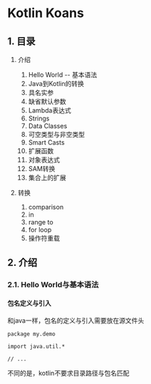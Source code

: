 # Kotlin Koans

## 1. 目录

1. 介绍
	1. Hello World -- 基本语法
	2. Java到Kotlin的转换
	3. 具名实参
	4. 缺省默认参数
	5. Lambda表达式
	6. Strings
	7. Data Classes
	8. 可空类型与非空类型
	9. Smart Casts
	10. 扩展函数
	11. 对象表达式
	12. SAM转换
	13. 集合上的扩展

2. 转换
	1. comparison
	2. in
	3. range to
	4. for loop
	5. 操作符重载

## 2. 介绍

### 2.1. Hello World与基本语法

#### 包名定义与引入

和java一样，包名的定义与引入需要放在源文件头

```
package my.demo

import java.util.*

// ...
```

不同的是，kotlin不要求目录路径与包名匹配

